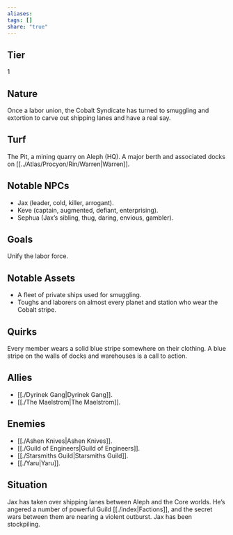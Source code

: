 ```yaml
---
aliases: 
tags: []
share: "true"
---
```

## Tier

1

## Nature

Once a labor union, the Cobalt Syndicate has turned to smuggling and extortion to carve out shipping lanes and have a real say.

## Turf

The Pit, a mining quarry on Aleph (HQ). A major berth and associated docks on [[../Atlas/Procyon/Rin/Warren|Warren]].

## Notable NPCs

- Jax (leader, cold, killer, arrogant).
- Keve (captain, augmented, defiant, enterprising).
- Sephua (Jax’s sibling, thug, daring, envious, gambler).


## Goals

Unify the labor force.

## Notable Assets

- A fleet of private ships used for smuggling.
- Toughs and laborers on almost every planet and station who wear the Cobalt stripe.


## Quirks

Every member wears a solid blue stripe somewhere on their clothing. A blue stripe on the walls of docks and warehouses is a call to action.

## Allies

- [[./Dyrinek Gang|Dyrinek Gang]].
- [[./The Maelstrom|The Maelstrom]].


## Enemies

- [[./Ashen Knives|Ashen Knives]].
- [[./Guild of Engineers|Guild of Engineers]].
- [[./Starsmiths Guild|Starsmiths Guild]].
- [[./Yaru|Yaru]].


## Situation

Jax has taken over shipping lanes between Aleph and the Core worlds. He’s angered a number of powerful Guild [[./index|Factions]], and the secret wars between them are nearing a violent outburst. Jax has been stockpiling.
